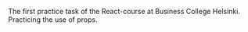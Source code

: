 The first practice task of the React-course at Business College Helsinki. Practicing the use of props.
